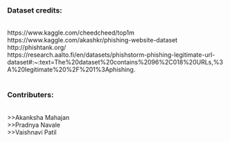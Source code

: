 <h3>Dataset credits:</h3><br>
https://www.kaggle.com/cheedcheed/top1m<br>
https://www.kaggle.com/akashkr/phishing-website-dataset<br>
http://phishtank.org/<br>
https://research.aalto.fi/en/datasets/phishstorm-phishing-legitimate-url-dataset#:~:text=The%20dataset%20contains%2096%2C018%20URLs,%3A%20legitimate%20%2F%201%3Aphishing.<br>
<br>
<h3>Contributers:</h3><br>
>>Akanksha Mahajan<br>
>>Pradnya Navale<br>
>>Vaishnavi Patil<br>
